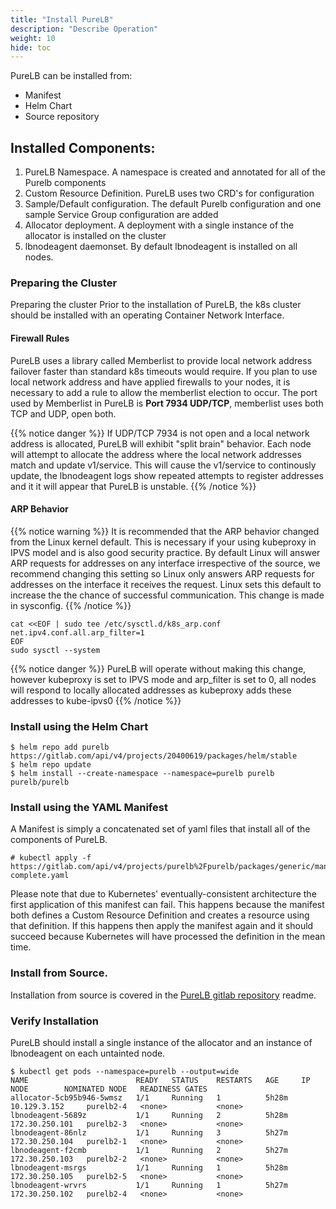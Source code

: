 ```yaml
---
title: "Install PureLB"
description: "Describe Operation"
weight: 10
hide: toc
---
```


PureLB can be installed from:


* Manifest
* Helm Chart
* Source repository
## Installed Components:


1. PureLB Namespace.  A namespace is created and annotated for all of the Purelb components
2. Custom Resource Definition.  PureLB uses two CRD's for configuration
3. Sample/Default configuration.  The default Purelb configuration and one sample Service Group configuration are added
4. Allocator deployment.  A deployment with a single instance of the allocator is installed on the cluster
5. lbnodeagent daemonset.  By default lbnodeagent is installed on all nodes.


### Preparing the Cluster
Preparing the cluster
Prior to the installation of PureLB, the k8s cluster should be installed with an operating Container Network Interface.  

#### Firewall Rules
PureLB uses a library called Memberlist to provide local network address failover faster than standard k8s timeouts would require.  If you plan to use local network address and have applied firewalls to your nodes, it is necessary to add a rule to allow the memberlist election to occur. The port used by Memberlist in PureLB is **Port 7934 UDP/TCP**, memberlist uses both TCP and UDP, open both.

{{% notice danger %}}
If UDP/TCP 7934 is not open and a local network address is allocated, PureLB will exhibit "split brain" behavior.  Each node will attempt to allocate the address where the local network addresses match and update v1/service.  This will cause the v1/service to continously update, the lbnodeagent logs show repeated attempts to register addresses and it it will appear that PureLB is unstable.
{{% /notice %}}


#### ARP Behavior
{{% notice warning %}}
It is recommended that the ARP behavior changed from the Linux kernel default.  This is necessary if your using kubeproxy in IPVS model and is also good security practice.  By default Linux will answer ARP requests for addresses on any interface irrespective of the source, we recommend changing this setting so Linux only answers ARP requests for addresses on the interface it receives the request.  Linux sets this default to increase the the chance of successful communication. This change is made in sysconfig.
{{% /notice %}}


```plaintext
cat <<EOF | sudo tee /etc/sysctl.d/k8s_arp.conf
net.ipv4.conf.all.arp_filter=1
EOF
sudo sysctl --system

```
{{% notice danger %}}
PureLB will operate without making this change, however kubeproxy is set to IPVS mode and arp_filter is set to 0, all nodes will respond to locally allocated addresses as kubeproxy adds these addresses to kube-ipvs0
{{% /notice %}}

### Install using the Helm Chart

```plaintext
$ helm repo add purelb https://gitlab.com/api/v4/projects/20400619/packages/helm/stable
$ helm repo update
$ helm install --create-namespace --namespace=purelb purelb purelb/purelb
```

### Install using the YAML Manifest

A Manifest is simply a concatenated set of yaml files that install all of the components of PureLB.

```plaintext
# kubectl apply -f https://gitlab.com/api/v4/projects/purelb%2Fpurelb/packages/generic/manifest/0.0.1/purelb-complete.yaml
```
Please note that due to Kubernetes' eventually-consistent architecture the first application of this manifest can fail. This happens because the manifest both defines a Custom Resource Definition and creates a resource using that definition. If this happens then apply the manifest again and it should succeed because Kubernetes will have processed the definition in the mean time.

### Install from Source.
Installation from source is covered in the [PureLB gitlab repository](https://gitlab.com/purelb/purelb) readme.





### Verify Installation
PureLB should install a single instance of the allocator and an instance of lbnodeagent on each untainted node.

```plaintext
$ kubectl get pods --namespace=purelb --output=wide
NAME                        READY   STATUS    RESTARTS   AGE     IP               NODE        NOMINATED NODE   READINESS GATES
allocator-5cb95b946-5wmsz   1/1     Running   1          5h28m   10.129.3.152     purelb2-4   <none>           <none>
lbnodeagent-5689z           1/1     Running   2          5h28m   172.30.250.101   purelb2-3   <none>           <none>
lbnodeagent-86nlz           1/1     Running   3          5h27m   172.30.250.104   purelb2-1   <none>           <none>
lbnodeagent-f2cmb           1/1     Running   2          5h27m   172.30.250.103   purelb2-2   <none>           <none>
lbnodeagent-msrgs           1/1     Running   1          5h28m   172.30.250.105   purelb2-5   <none>           <none>
lbnodeagent-wrvrs           1/1     Running   1          5h27m   172.30.250.102   purelb2-4   <none>           <none>
```
